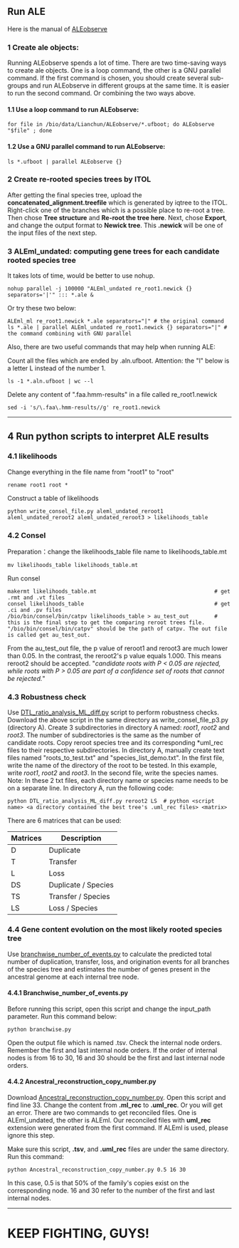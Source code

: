 
## Run ALE
Here is the manual of [ALEobserve](https://github.com/ssolo/ALE)
### 1 Create ale objects:
Running ALEobserve spends a lot of time.
There are two time-saving ways to create ale objects.
One is a loop command, the other is a GNU parallel command.
If the first command is chosen, you should create several sub-groups
and run ALEobserve in different groups at the same time.
It is easier to run the second command. Or combining the two ways above.
#### 1.1 Use a loop command to run ALEobserve:
    for file in /bio/data/Lianchun/ALEobserve/*.ufboot; do ALEobserve "$file" ; done
#### 1.2 Use a GNU parallel command to run ALEobserve:
    ls *.ufboot | parallel ALEobserve {}
### 2 Create re-rooted species trees by ITOL
After getting the final species tree, upload the **concatenated_alignment.treefile**
which is generated by iqtree to the ITOL. Right-click one of the branches which is a possible place to re-root a tree.
Then chose **Tree structure** and **Re-root the tree here**.
Next, chose **Export**, and change the output format to **Newick tree**.
This **.newick** will be one of the input files of the next step.
### 3 ALEml_undated: computing gene trees for each candidate rooted species tree
It takes lots of time, would be better to use nohup.

    nohup parallel -j 100000 "ALEml_undated re_root1.newick {} separators='|'" ::: *.ale &
Or try these two below:

    ALEml_ml re_root1.newick *.ale separators="|" # the original command
    ls *.ale | parallel ALEml_undated re_root1.newick {} separators="|" #  the command combining with GNU parallel
Also, there are two useful commands that may help when running ALE:

Count all the files which are ended by .aln.ufboot.
Attention: the "l" below is a letter L instead of the number 1.
 
    ls -1 *.aln.ufboot | wc --l
Delete any content of ".faa\.hmm-results" in a file called re_root1.newick

    sed -i 's/\.faa\.hmm-results//g' re_root1.newick
***
## 4 Run python scripts to interpret ALE results
### 4.1 likelihoods
Change everything in the file name from "root1" to "root"

    rename root1 root *
Construct a table of likelihoods

    python write_consel_file.py aleml_undated_reroot1 aleml_undated_reroot2 aleml_undated_reroot3 > likelihoods_table
    
### 4.2 Consel
Preparation：change the likelihoods_table file name to likelihoods_table.mt

    mv likelihoods_table likelihoods_table.mt

Run consel

    makermt likelihoods_table.mt                                     # get .rmt and .vt files
    consel likelihoods_table                                         # get .ci and .pv files
    /bio/bin/consel/bin/catpv likelihoods_table > au_test_out        # this is the final step to get the comparing reroot trees file. "/bio/bin/consel/bin/catpv" should be the path of catpv. The out file is called get au_test_out.

From the au_test_out file, the p value of reroot1 and reroot3 are much lower than 0.05. In the contrast, the reroot2's p value equals 1.000. This means reroot2 should be accepted. "*candidate roots with P < 0.05 are rejected, while roots with P > 0.05 are part of a confidence set of roots that cannot be rejected.*"
### 4.3 Robustness check
Use [DTL_ratio_analysis_ML_diff.py](https://github.com/ak-andromeda/ALE_methods/blob/main/DTL_ratio_analysis_ML_diff.py) script to perform robustness checks. 
Download the above script in the same directory as write_consel_file_p3.py (directory A). Create 3 subdirectories in directory A named: *root1*, *root2* and *root3*. 
The number of subdirectories is the same as the number of candidate roots.
Copy reroot species tree and its corresponding *uml_rec files to their respective subdirectories. 
In directory A, manually create text files named "roots_to_test.txt" and "species_list_demo.txt". 
In the first file, write the name of the directory of the root to be tested. 
In this example, write *root1*, *root2* and *root3*. In the second file, write the species names.
Note: In these 2 txt files, each directory name or species name needs to be on a separate line. In directory A, run the following code:

    python DTL_ratio_analysis_ML_diff.py reroot2 LS  # python <script name> <a directory contained the best tree's .uml_rec files> <matrix>
    
There are 6 matrices that can be used:

 | Matrices | Description        |
 |--------------------|---| 
 | D        | Duplicate          | 
 | T        | Transfer           | 
 | L        |Loss                | 
 | DS       | Duplicate / Species | 
 | TS       | Transfer / Species | 
 | LS       | Loss / Species     |

### 4.4 Gene content evolution on the most likely rooted species tree
Use [branchwise_number_of_events.py](https://github.com/ak-andromeda/ALE_methods/blob/main/branchwise_number_of_events.py) to calculate the predicted total
number of duplication, transfer, loss, and origination events for all
branches of the species tree and estimates the number of genes
present in the ancestral genome at each internal tree node.

#### 4.4.1 Branchwise_number_of_events.py
Before running this script, open this script and change the input_path parameter. 
Run this command below:

    python branchwise.py 
Open the output file which is named .tsv. Check the internal node orders. 
Remember the first and last internal node orders. If the order of internal nodes is from 16 to 30, 16 and 30 should be the first and last internal node orders. 

#### 4.4.2 Ancestral_reconstruction_copy_number.py
Download [Ancestral_reconstruction_copy_number.py](https://github.com/ak-andromeda/ALE_methods/blob/main/Ancestral_reconstruction_copy_number.py).
Open this script and find line 33.
Change the content from **.ml_rec** to **.uml_rec**. Or you will get an error.
There are two commands to get reconciled files. One is ALEml_undated, the other is ALEml.
Our reconciled files with **uml_rec** extension were generated from the first command.
If ALEml is used, please ignore this step.

Make sure this script, **.tsv**, and **.uml_rec** files are under the same directory. Run this command:

    python Ancestral_reconstruction_copy_number.py 0.5 16 30

In this case, 0.5 is that 50% of the family's copies exist on the corresponding node.
16 and 30 refer to the number of the first and last internal nodes.
***
# KEEP FIGHTING, GUYS!
